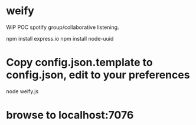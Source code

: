 weify
=======

WIP POC spotify group/collaborative listening.

  npm install express.io
  npm install node-uuid
  
  # Copy config.json.template to config.json, edit to your preferences

  node weify.js
  
  # browse to localhost:7076
  
